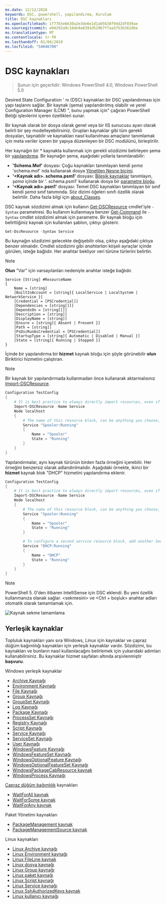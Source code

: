 ```yaml
---
ms.date: 12/12/2018
keywords: DSC, powershell, yapılandırma, Kurulum
title: DSC kaynakları
ms.openlocfilehash: 1f77b5e6630a2e3de6e1d1a05638f94d2df039ae
ms.sourcegitcommit: e04292a9c10de9a8391d529b7f7aa3753b362dbe
ms.translationtype: MT
ms.contentlocale: tr-TR
ms.lasthandoff: 01/04/2019
ms.locfileid: "54046700"
---
```

# <a name="dsc-resources"></a>DSC kaynakları

>Şunun için geçerlidir: Windows PowerShell 4.0, Windows PowerShell 5.0

Desired State Configuration ' nı (DSC) kaynakları bir DSC yapılandırması için yapı taşlarını sağlar. Bir kaynak (şema) yapılandırılmış olabilir ve yerel Configuration Manager (LCM) ", bunu yapmak için" çağıran PowerShell Betiği işlevlerini içeren özellikleri sunar.

Bir kaynak olarak bir dosya olarak genel veya bir IIS sunucusu ayarı olarak belirli bir şey modelleyebilirsiniz.  Grupları kaynaklar gibi tüm gerekli dosyaları, taşınabilir ve kaynakları nasıl kullanılması amaçlanır tanımlamak için meta veriler içeren bir yapıya düzenleyen bir DSC modülünü, birleştirilir.

Her kaynağın bir * kaynakta kullanmak için gerekli sözdizimi belirleyen şema bir [yapılandırma](../configurations/configurations.md). Bir kaynağın şema, aşağıdaki yollarla tanımlanabilir:

- **'Schema.Mof'** dosyası: Çoğu kaynakları tanımlayan kendi *şema* 'schema.mof' nda kullanarak dosya [Yönetilen Nesne biçimi](/windows/desktop/wmisdk/managed-object-format--mof-).
- **'\<Kaynak adı\>. schema.psm1'** dosyası: [Bileşik kaynaklar](../configurations/compositeConfigs.md) tanımlayın, *şema* içinde bir '<ResourceName>. schema.psm1' kullanarak dosya bir [parametre bloğu](/powershell/module/microsoft.powershell.core/about/about_functions?view=powershell-6#functions-with-parameters).
- **'\<Kaynak adı\>.psm1'** dosyası: Temel DSC kaynakları tanımlayan bir sınıf kendi *şema* sınıf tanımında. Söz dizimi öğeleri sınıfı özellik olarak belirtilir. Daha fazla bilgi için [about_Classes](/powershell/module/psdesiredstateconfiguration/about/about_classes_and_dsc).

DSC kaynak sözdizimi almak için kullanın [Get-DSCResource](/powershell/module/PSDesiredStateConfiguration/Get-DscResource) cmdlet'iyle `-Syntax` parametresi. Bu kullanım kullanmaya benzer [Get-Command](/powershell/module/microsoft.powershell.core/get-command) ile `-Syntax` cmdlet sözdizimi almak için parametre. Bir kaynak bloğu için belirttiğiniz kaynak için kullanılan şablon, çıktıyı gösterir.

```powershell
Get-DscResource -Syntax Service
```

Bu kaynağın sözdizimi gelecekte değişebilir olsa, çıktıyı aşağıdaki çıktıya benzer olmalıdır. Cmdlet sözdizimi gibi *anahtarları* köşeli ayraçlar içinde görülen, isteğe bağlıdır. Her anahtar bekliyor veri türüne türlerini belirtin.

> [!NOTE]
> **Olun** "Var" için varsayılanları nedeniyle anahtar isteğe bağlıdır.

```output
Service [String] #ResourceName
{
    Name = [string]
    [BuiltInAccount = [string]{ LocalService | LocalSystem | NetworkService }]
    [Credential = [PSCredential]]
    [Dependencies = [string[]]]
    [DependsOn = [string[]]]
    [Description = [string]]
    [DisplayName = [string]]
    [Ensure = [string]{ Absent | Present }]
    [Path = [string]]
    [PsDscRunAsCredential = [PSCredential]]
    [StartupType = [string]{ Automatic | Disabled | Manual }]
    [State = [string]{ Running | Stopped }]
}
```

İçinde bir yapılandırma bir **hizmet** kaynak bloğu için şöyle görünebilir **olun** Biriktirici hizmetini çalıştıran.

> [!NOTE]
> Bir kaynak bir yapılandırmada kullanmadan önce kullanarak aktarmalısınız [Import-DSCResource](../configurations/import-dscresource.md).

```powershell
Configuration TestConfig
{
    # It is best practice to always directly import resources, even if the resource is a built-in resource.
    Import-DSCResource -Name Service
    Node localhost
    {
        # The name of this resource block, can be anything you choose, as long as it is of type [String] as indicated by the schema.
        Service "Spooler:Running"
        {
            Name = "Spooler"
            State = "Running"
        }
    }
}
```

Yapılandırmalar, aynı kaynak türünün birden fazla örneğini içerebilir. Her örneğini benzersiz olarak adlandırılmalıdır. Aşağıdaki örnekte, ikinci bir **hizmet** kaynak blok "DHCP" hizmetini yapılandırma eklenir.

```powershell
Configuration TestConfig
{
    # It is best practice to always directly import resources, even if the resource is a built-in resource.
    Import-DSCResource -Name Service
    Node localhost
    {
        # The name of this resource block, can be anything you choose, as long as it is of type [String] as indicated by the schema.
        Service "Spooler:Running"
        {
            Name = "Spooler"
            State = "Running"
        }

        # To configure a second service resource block, add another Service resource block and use a unique name.
        Service "DHCP:Running"
        {
            Name = "DHCP"
            State = "Running"
        }
    }
}
```

> [!NOTE]
> PowerShell 5. 0'den itibaren IntelliSense için DSC eklendi. Bu yeni özellik kullanmanıza olanak sağlar. \<sekmesini\> ve \<Ctrl + boşluk\> anahtar adları otomatik olarak tamamlamak için.

![Kaynak sekme tamamlama](../media/resource-tabcompletion.png)

## <a name="built-in-resources"></a>Yerleşik kaynaklar

Topluluk kaynakları yanı sıra Windows, Linux için kaynaklar ve çapraz düğüm bağımlılığı kaynakları için yerleşik kaynaklar vardır. Sözdizimi, bu kaynakları ve bunların nasıl kullanılacağını belirlemek için yukarıdaki adımları kullanabilirsiniz. Bu kaynaklar hizmet sayfaları altında arşivlenmiştir **başvuru**.

Windows yerleşik kaynaklar

* [Archive Kaynağı](../reference/resources/windows/archiveResource.md)
* [Environment Kaynağı](../reference/resources/windows/environmentResource.md)
* [File Kaynağı](../reference/resources/windows/fileResource.md)
* [Group Kaynağı](../reference/resources/windows/groupResource.md)
* [GroupSet Kaynağı](../reference/resources/windows/groupSetResource.md)
* [Log Kaynağı](../reference/resources/windows/logResource.md)
* [Package Kaynağı](../reference/resources/windows/packageResource.md)
* [ProcessSet Kaynağı](../reference/resources/windows/ProcessSetResource.md)
* [Registry Kaynağı](../reference/resources/windows/registryResource.md)
* [Script Kaynağı](../reference/resources/windows/scriptResource.md)
* [Service Kaynağı](../reference/resources/windows/serviceResource.md)
* [ServiceSet Kaynağı](../reference/resources/windows/serviceSetResource.md)
* [User Kaynağı](../reference/resources/windows/userResource.md)
* [WindowsFeature Kaynağı](../reference/resources/windows/windowsFeatureResource.md)
* [WindowsFeatureSet Kaynağı](../reference/resources/windows/windowsFeatureSetResource.md)
* [WindowsOptionalFeature Kaynağı](../reference/resources/windows/windowsOptionalFeatureResource.md)
* [WindowsOptionalFeatureSet Kaynağı](../reference/resources/windows/windowsOptionalFeatureSetResource.md)
* [WindowsPackageCabResource kaynak](../reference/resources/windows/windowsPackageCabResource.md)
* [WindowsProcess Kaynağı](../reference/resources/windows/windowsProcessResource.md)

[Çapraz düğüm bağımlılık](../configurations/crossNodeDependencies.md) kaynakları

* [WaitForAll kaynak](../reference/resources/windows/waitForAllResource.md)
* [WaitForSome kaynak](../reference/resources/windows/waitForSomeResource.md)
* [WaitForAny kaynak](../reference/resources/windows/waitForAnyResource.md)

Paket Yönetimi kaynakları

* [PackageManagement kaynak](../reference/resources/packagemanagement/PackageManagementDscResource.md)
* [PackageManagementSource kaynak](../reference/resources/packagemanagement/PackageManagementSourceDscResource.md)

Linux kaynakları

* [Linux Archive kaynağı](../reference/resources/linux/lnxArchiveResource.md)
* [Linux Environment kaynağı](../reference/resources/linux/lnxEnvironmentResource.md)
* [Linux FileLine kaynak](../reference/resources/linux/lnxFileLineResource.md)
* [Linux dosya kaynağı](../reference/resources/linux/lnxFileResource.md)
* [Linux Group kaynağı](../reference/resources/linux/lnxGroupResource.md)
* [Linux paket kaynağı](../reference/resources/linux/lnxPackageResource.md)
* [Linux Script kaynağı](../reference/resources/linux/lnxScriptResource.md)
* [Linux Service kaynağı](../reference/resources/linux/lnxServiceResource.md)
* [Linux SshAuthorizedKeys kaynak](../reference/resources/linux/lnxSshAuthorizedKeysResource.md)
* [Linux kullanıcı kaynağı](../reference/resources/linux/lnxUserResource.md)

